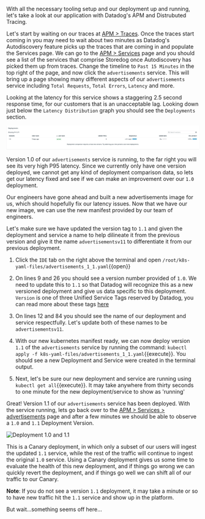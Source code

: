 With all the necessary tooling setup and our deployment up and running, let's take a look at our application with Datadog's APM and Distrubuted Tracing.

Let's start by waiting on our traces at <a href="https://app.datadoghq.com/apm/traces"> APM > Traces</a>. Once the traces start coming in you may need to wait about two minutes as Datadog's Autodiscovery feature picks up the traces that are coming in and populate the Services page. We can go to the <a href="https://app.datadoghq.com/apm/services"> APM > Services</a> page and you should see a list of the services that comprise Storedog once Autodiscovery has picked them up from traces. Change the timeline to `Past 15 Minutes` in the top right of the page, and now click the `advertisements` service. This will bring up a page showing many different aspects of our `advertisements` service including `Total Requests`, `Total Errors`, `Latency` and more. 

Looking at the latency for this service shows a staggering 2.5 second response time, for our customers that is an unacceptable lag. Looking down just below the `Latency Distribution` graph you should see the `Deployments` section. 

![Deployment 1.0](./assets/deployment_tab.png)

Version 1.0 of our `advertisements` service is running, to the far right you will see its very high P95 latency. Since we currently only have one version deployed, we cannot get any kind of deployment comparison data, so lets get our latency fixed and see if we can make an improvement over our `1.0` deployment.

Our engineers have gone ahead and built a new advertisements image for us, which should hopefully fix our latency issues. Now that we have our new image, we can use the new manifest provided by our team of engineers.

Let's make sure we have updated the version tag to `1.1` and given the deployment and service a name to help dilineate it from the previous version and give it the name `advertisementsv11` to differentiate it from our previous deployment.

1. Click the `IDE` tab on the right above the terminal and open `/root/k8s-yaml-files/advertisements_1_1.yaml`{{open}}

1. On lines 9 and 26 you should see a version number provided of `1.0`. We need to update this to `1.1` so that Datadog will recognize this as a new versioned deployment and give us data specific to this deployment. `Version` is one of three Unified Service Tags reserved by Datadog, you can read more about these tags <a href="https://docs.datadoghq.com/getting_started/tagging/unified_service_tagging/?tab=kubernetes">here</a>

1. On lines 12 and 84 you should see the name of our deployment and service respectfully. Let's update both of these names to be `advertisementsv11`.

1. With our new kubernetes manifest ready, we can now deploy version `1.1` of the `advertisements` service by running the command: `kubectl apply -f k8s-yaml-files/advertisements_1_1.yaml`{{execute}}. You should see a new Deployment and Service were created in the terminal output.

1. Next, let's be sure our new deployment and service are running using `kubectl get all`{{execute}}. It may take anywhere from thirty seconds to one minute for the new deployment/service to show as 'running'

Great! Version 1.1 of our `advertisements` service has been deployed. With the service running, lets go back over to the <a href=https://app.datadoghq.com/apm/service/advertisements>APM > Services > advertisements</a> page and after a few minutes we should be able to observe a `1.0` and `1.1` Deployment Version.

![Deployment 1.0 and 1.1](./assets/)

This is a Canary deployment, in which only a subset of our users will ingest the updated `1.1` service, while the rest of the traffic will continue to ingest the original `1.0` service. Using a Canary deployment gives us some time to evaluate the health of this new deployment, and if things go wrong we can quickly revert the deployment, and if things go well we can shift all of our traffic to our Canary.

**Note**: If you do not see a version `1.1` deployment, it may take a minute or so to have new traffic hit the `1.1` service and show up in the platform.

But wait...something seems off here...
